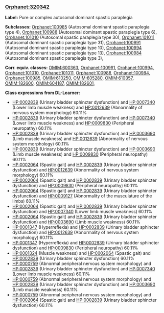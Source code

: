 
### [Orphanet:320342](http://www.orpha.net/ORDO/Orphanet_320342)
**Label:** Pure or complex autosomal dominant spastic paraplegia

**Subclasses:** [Orphanet:100985](http://www.orpha.net/ORDO/Orphanet_100985) (Autosomal dominant spastic paraplegia type 4), [Orphanet:100988](http://www.orpha.net/ORDO/Orphanet_100988) (Autosomal dominant spastic paraplegia type 6), [Orphanet:101010](http://www.orpha.net/ORDO/Orphanet_101010) (Autosomal spastic paraplegia type 30), [Orphanet:101011](http://www.orpha.net/ORDO/Orphanet_101011) (Autosomal dominant spastic paraplegia type 31), [Orphanet:100991](http://www.orpha.net/ORDO/Orphanet_100991) (Autosomal dominant spastic paraplegia type 10), [Orphanet:100994](http://www.orpha.net/ORDO/Orphanet_100994) (Autosomal dominant spastic paraplegia type 13), [Orphanet:100984](http://www.orpha.net/ORDO/Orphanet_100984) (Autosomal dominant spastic paraplegia type 3), 

**Corr. equiv. classes:** [OMIM:600363](http://purl.obolibrary.org/obo/OMIM_600363), [Orphanet:100991](http://www.orpha.net/ORDO/Orphanet_100991), [Orphanet:100994](http://www.orpha.net/ORDO/Orphanet_100994), [Orphanet:101010](http://www.orpha.net/ORDO/Orphanet_101010), [Orphanet:101011](http://www.orpha.net/ORDO/Orphanet_101011), [Orphanet:100988](http://www.orpha.net/ORDO/Orphanet_100988), [Orphanet:100984](http://www.orpha.net/ORDO/Orphanet_100984), [Orphanet:100985](http://www.orpha.net/ORDO/Orphanet_100985), [OMIM:610250](http://purl.obolibrary.org/obo/OMIM_610250), [OMIM:605280](http://purl.obolibrary.org/obo/OMIM_605280), [OMIM:610357](http://purl.obolibrary.org/obo/OMIM_610357), [OMIM:182600](http://purl.obolibrary.org/obo/OMIM_182600), [OMIM:604187](http://purl.obolibrary.org/obo/OMIM_604187), [OMIM:182601](http://purl.obolibrary.org/obo/OMIM_182601), 

**Class expressions from DL-Learner:**

- [HP:0002839](http://purl.obolibrary.org/obo/HP_0002839) (Urinary bladder sphincter dysfunction) and [HP:0007340](http://purl.obolibrary.org/obo/HP_0007340) (Lower limb muscle weakness) and [HP:0012639](http://purl.obolibrary.org/obo/HP_0012639) (Abnormality of nervous system morphology) 60.11%
- [HP:0002839](http://purl.obolibrary.org/obo/HP_0002839) (Urinary bladder sphincter dysfunction) and [HP:0007340](http://purl.obolibrary.org/obo/HP_0007340) (Lower limb muscle weakness) and [HP:0009830](http://purl.obolibrary.org/obo/HP_0009830) (Peripheral neuropathy) 60.11%
- [HP:0002839](http://purl.obolibrary.org/obo/HP_0002839) (Urinary bladder sphincter dysfunction) and [HP:0003690](http://purl.obolibrary.org/obo/HP_0003690) (Limb muscle weakness) and [HP:0012639](http://purl.obolibrary.org/obo/HP_0012639) (Abnormality of nervous system morphology) 60.11%
- [HP:0002839](http://purl.obolibrary.org/obo/HP_0002839) (Urinary bladder sphincter dysfunction) and [HP:0003690](http://purl.obolibrary.org/obo/HP_0003690) (Limb muscle weakness) and [HP:0009830](http://purl.obolibrary.org/obo/HP_0009830) (Peripheral neuropathy) 60.11%
- [HP:0002064](http://purl.obolibrary.org/obo/HP_0002064) (Spastic gait) and [HP:0002839](http://purl.obolibrary.org/obo/HP_0002839) (Urinary bladder sphincter dysfunction) and [HP:0012639](http://purl.obolibrary.org/obo/HP_0012639) (Abnormality of nervous system morphology) 60.11%
- [HP:0002064](http://purl.obolibrary.org/obo/HP_0002064) (Spastic gait) and [HP:0002839](http://purl.obolibrary.org/obo/HP_0002839) (Urinary bladder sphincter dysfunction) and [HP:0009830](http://purl.obolibrary.org/obo/HP_0009830) (Peripheral neuropathy) 60.11%
- [HP:0002064](http://purl.obolibrary.org/obo/HP_0002064) (Spastic gait) and [HP:0002839](http://purl.obolibrary.org/obo/HP_0002839) (Urinary bladder sphincter dysfunction) and [HP:0009127](http://purl.obolibrary.org/obo/HP_0009127) (Abnormality of the musculature of the limbs) 60.11%
- [HP:0002064](http://purl.obolibrary.org/obo/HP_0002064) (Spastic gait) and [HP:0002839](http://purl.obolibrary.org/obo/HP_0002839) (Urinary bladder sphincter dysfunction) and [HP:0007340](http://purl.obolibrary.org/obo/HP_0007340) (Lower limb muscle weakness) 60.11%
- [HP:0002064](http://purl.obolibrary.org/obo/HP_0002064) (Spastic gait) and [HP:0002839](http://purl.obolibrary.org/obo/HP_0002839) (Urinary bladder sphincter dysfunction) and [HP:0003690](http://purl.obolibrary.org/obo/HP_0003690) (Limb muscle weakness) 60.11%
- [HP:0001347](http://purl.obolibrary.org/obo/HP_0001347) (Hyperreflexia) and [HP:0002839](http://purl.obolibrary.org/obo/HP_0002839) (Urinary bladder sphincter dysfunction) and [HP:0012639](http://purl.obolibrary.org/obo/HP_0012639) (Abnormality of nervous system morphology) 60.11%
- [HP:0001347](http://purl.obolibrary.org/obo/HP_0001347) (Hyperreflexia) and [HP:0002839](http://purl.obolibrary.org/obo/HP_0002839) (Urinary bladder sphincter dysfunction) and [HP:0009830](http://purl.obolibrary.org/obo/HP_0009830) (Peripheral neuropathy) 60.11%
- [HP:0001324](http://purl.obolibrary.org/obo/HP_0001324) (Muscle weakness) and [HP:0002064](http://purl.obolibrary.org/obo/HP_0002064) (Spastic gait) and [HP:0002839](http://purl.obolibrary.org/obo/HP_0002839) (Urinary bladder sphincter dysfunction) 60.11%
- [HP:0000759](http://purl.obolibrary.org/obo/HP_0000759) (Abnormal peripheral nervous system morphology) and [HP:0002839](http://purl.obolibrary.org/obo/HP_0002839) (Urinary bladder sphincter dysfunction) and [HP:0007340](http://purl.obolibrary.org/obo/HP_0007340) (Lower limb muscle weakness) 60.11%
- [HP:0000759](http://purl.obolibrary.org/obo/HP_0000759) (Abnormal peripheral nervous system morphology) and [HP:0002839](http://purl.obolibrary.org/obo/HP_0002839) (Urinary bladder sphincter dysfunction) and [HP:0003690](http://purl.obolibrary.org/obo/HP_0003690) (Limb muscle weakness) 60.11%
- [HP:0000759](http://purl.obolibrary.org/obo/HP_0000759) (Abnormal peripheral nervous system morphology) and [HP:0002064](http://purl.obolibrary.org/obo/HP_0002064) (Spastic gait) and [HP:0002839](http://purl.obolibrary.org/obo/HP_0002839) (Urinary bladder sphincter dysfunction) 60.11%


